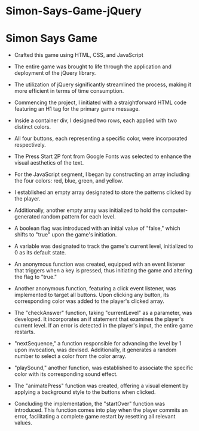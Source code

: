 # Simon-Says-Game-jQuery

<h1>Simon Says Game</h1>

- Crafted this game using HTML, CSS, and JavaScript 
- The entire game was brought to life through the application and deployment of the jQuery library.
- The utilization of jQuery significantly streamlined the process, making it more efficient in terms of time consumption.
- Commencing the project, I initiated with a straightforward HTML code featuring an H1 tag for the primary game message.
- Inside a container div, I designed two rows, each applied with two distinct colors.
- All four buttons, each representing a specific color, were incorporated respectively.
- The Press Start 2P font from Google Fonts was selected to enhance the visual aesthetics of the text.

- For the JavaScript segment, I began by constructing an array including the four colors: red, blue, green, and yellow.
- I established an empty array designated to store the patterns clicked by the player.
- Additionally, another empty array was initialized to hold the computer-generated random pattern for each level.

- A boolean flag was introduced with an initial value of "false," which shifts to "true" upon the game's initiation.
- A variable was designated to track the game's current level, initialized to 0 as its default state.

- An anonymous function was created, equipped with an event listener that triggers when a key is pressed, thus initiating the game and altering the flag to "true."

- Another anonymous function, featuring a click event listener, was implemented to target all buttons. Upon clicking any button, its corresponding color was added to the player's clicked array.

- The "checkAnswer" function, taking "currentLevel" as a parameter, was developed. It incorporates an if statement that examines the player's current level. If an error is detected in the player's input, the entire game restarts.

- "nextSequence," a function responsible for advancing the level by 1 upon invocation, was devised. Additionally, it generates a random number to select a color from the color array.

- "playSound," another function, was established to associate the specific color with its corresponding sound effect.
- The "animatePress" function was created, offering a visual element by applying a background style to the buttons when clicked.

- Concluding the implementation, the "startOver" function was introduced. This function comes into play when the player commits an error, facilitating a complete game restart by resetting all relevant values.
